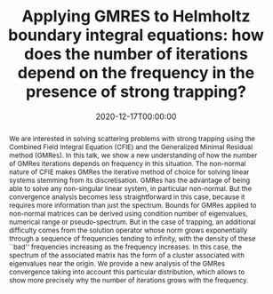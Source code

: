 ---
title: 'Applying GMRES to Helmholtz boundary integral equations: how does the number of iterations depend on the frequency in the presence of strong trapping?'
event: Séminaire de l'équipe EDP Analyse Numérique au Laboratoire J. A. Dieudonné
event_url: https://math.unice.fr/~cscheid/seminaire/

location: 'Laboratoire J. A. Dieudonné (online), France'

abstract: >-
  We are interested in solving scattering problems with strong trapping using the Combined Field Integral Equation (CFIE) and the Generalized Minimal Residual method (GMRes). In this talk, we show a new understanding of how the number of GMRes iterations depends on frequency in this situation. The non-normal nature of CFIE makes GMRes the iterative method of choice for solving linear systems stemming from its discretisation. GMRes has the advantage of being able to solve any non-singular linear system, in particular non-normal. But the convergence analysis becomes less straightforward in this case, because it requires more information than just the spectrum. Bounds for GMRes applied to non-normal matrices can be derived using condition number of eigenvalues, numerical range or pseudo-spectrum. But in the case of trapping, an additional difficulty comes from the solution operator whose norm grows exponentially through a sequence of frequencies tending to infinity, with the density of these ``bad'' frequencies increasing as the frequency increases. In this case, the spectrum of the associated matrix has the form of a cluster associated with eigenvalues near the origin. We provide a new analysis of the GMRes convergence taking into account this particular distribution, which allows to show more precisely why the number of iterations grows with the frequency.

summary: 'A new approach to study GMRes applied to Helmholtz boundary integral equation in presence of strong trapping.'

date: '2020-12-17T00:00:00'
date_end: ''
all_day: true
publishDate: '2019-02-05T00:00:00'


authors: [admin, Alastair Spence, Euan Spence]
tags:
  - GMRES
  - CFIE
  - Combined-Field operator
  - BEM
  - Boundary integral method
  - Boundary Integral Equation
  - Strong trapping


categories: 
  - seminar

featured: false
projects: []
slides: ''

url_pdf: ''
url_slides: ''
url_video: ''
url_code: ''
image:
  caption: ''
  focal_point: ''
---